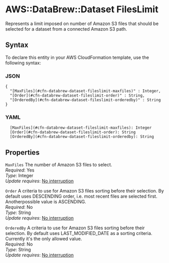 # AWS::DataBrew::Dataset FilesLimit<a name="aws-properties-databrew-dataset-fileslimit"></a>

Represents a limit imposed on number of Amazon S3 files that should be selected for a dataset from a connected Amazon S3 path\.

## Syntax<a name="aws-properties-databrew-dataset-fileslimit-syntax"></a>

To declare this entity in your AWS CloudFormation template, use the following syntax:

### JSON<a name="aws-properties-databrew-dataset-fileslimit-syntax.json"></a>

```
{
  "[MaxFiles](#cfn-databrew-dataset-fileslimit-maxfiles)" : Integer,
  "[Order](#cfn-databrew-dataset-fileslimit-order)" : String,
  "[OrderedBy](#cfn-databrew-dataset-fileslimit-orderedby)" : String
}
```

### YAML<a name="aws-properties-databrew-dataset-fileslimit-syntax.yaml"></a>

```
  [MaxFiles](#cfn-databrew-dataset-fileslimit-maxfiles): Integer
  [Order](#cfn-databrew-dataset-fileslimit-order): String
  [OrderedBy](#cfn-databrew-dataset-fileslimit-orderedby): String
```

## Properties<a name="aws-properties-databrew-dataset-fileslimit-properties"></a>

`MaxFiles`  <a name="cfn-databrew-dataset-fileslimit-maxfiles"></a>
The number of Amazon S3 files to select\.  
*Required*: Yes  
*Type*: Integer  
*Update requires*: [No interruption](https://docs.aws.amazon.com/AWSCloudFormation/latest/UserGuide/using-cfn-updating-stacks-update-behaviors.html#update-no-interrupt)

`Order`  <a name="cfn-databrew-dataset-fileslimit-order"></a>
A criteria to use for Amazon S3 files sorting before their selection\. By default uses DESCENDING order, i\.e\. most recent files are selected first\. Anotherpossible value is ASCENDING\.  
*Required*: No  
*Type*: String  
*Update requires*: [No interruption](https://docs.aws.amazon.com/AWSCloudFormation/latest/UserGuide/using-cfn-updating-stacks-update-behaviors.html#update-no-interrupt)

`OrderedBy`  <a name="cfn-databrew-dataset-fileslimit-orderedby"></a>
A criteria to use for Amazon S3 files sorting before their selection\. By default uses LAST\_MODIFIED\_DATE as a sorting criteria\. Currently it's the only allowed value\.  
*Required*: No  
*Type*: String  
*Update requires*: [No interruption](https://docs.aws.amazon.com/AWSCloudFormation/latest/UserGuide/using-cfn-updating-stacks-update-behaviors.html#update-no-interrupt)